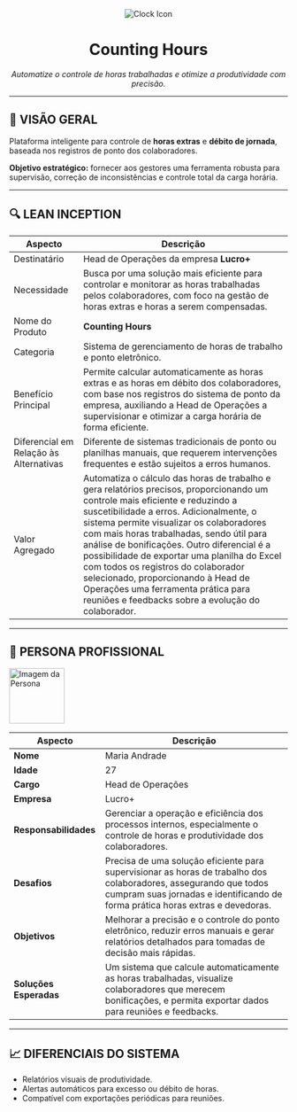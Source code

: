 <div align="center">
  <img src="https://img.icons8.com/fluency/64/time-machine.png" alt="Clock Icon" />
  <h1><strong>Counting Hours</strong></h1>
  <p><em>Automatize o controle de horas trabalhadas e otimize a produtividade com precisão.</em></p>
</div>

---

## 🚀 VISÃO GERAL

Plataforma inteligente para controle de **horas extras** e **débito de jornada**, baseada nos registros de ponto dos colaboradores.

**Objetivo estratégico:** fornecer aos gestores uma ferramenta robusta para supervisão, correção de inconsistências e controle total da carga horária.

---

## 🔍 LEAN INCEPTION

| Aspecto | Descrição |
| - | - |
| Destinatário | Head de Operações da empresa **Lucro+** |
| Necessidade | Busca por uma solução mais eficiente para controlar e monitorar as horas trabalhadas pelos colaboradores, com foco na gestão de horas extras e horas a serem compensadas. |
| Nome do Produto | **Counting Hours** |
| Categoria | Sistema de gerenciamento de horas de trabalho e ponto eletrônico. |
| Benefício Principal | Permite calcular automaticamente as horas extras e as horas em débito dos colaboradores, com base nos registros do sistema de ponto da empresa, auxiliando a Head de Operações a supervisionar e otimizar a carga horária de forma eficiente. |
| Diferencial em Relação às Alternativas | Diferente de sistemas tradicionais de ponto ou planilhas manuais, que requerem intervenções frequentes e estão sujeitos a erros humanos. |
| Valor Agregado | Automatiza o cálculo das horas de trabalho e gera relatórios precisos, proporcionando um controle mais eficiente e reduzindo a suscetibilidade a erros. Adicionalmente, o sistema permite visualizar os colaboradores com mais horas trabalhadas, sendo útil para análise de bonificações. Outro diferencial é a possibilidade de exportar uma planilha do Excel com todos os registros do colaborador selecionado, proporcionando à Head de Operações uma ferramenta prática para reuniões e feedbacks sobre a evolução do colaborador. |

---

## 👤 PERSONA PROFISSIONAL

<div align="left">
  <img src="aux_counting_hours/img00.jfif" alt="Imagem da Persona" width="100" height="100" />
</div>

| **Aspecto**               | **Descrição**                                                                                                                                                 |
|---------------------------|---------------------------------------------------------------------------------------------------------------------------------------------------------------|
| **Nome**                   | Maria Andrade                                                                                                                                                 |
| **Idade**                  | 27                                                                                                                                                             |
| **Cargo**                  | Head de Operações                                                                                                                                              |
| **Empresa**                | Lucro+                                                                                                                                                         |
| **Responsabilidades**      | Gerenciar a operação e eficiência dos processos internos, especialmente o controle de horas e produtividade dos colaboradores.                                 |
| **Desafios**               | Precisa de uma solução eficiente para supervisionar as horas de trabalho dos colaboradores, assegurando que todos cumpram suas jornadas e identificando de forma prática horas extras e devedoras. |
| **Objetivos**              | Melhorar a precisão e o controle do ponto eletrônico, reduzir erros manuais e gerar relatórios detalhados para tomadas de decisão mais rápidas.                  |
| **Soluções Esperadas**     | Um sistema que calcule automaticamente as horas trabalhadas, visualize colaboradores que merecem bonificações, e permita exportar dados para reuniões e feedbacks. |

---

## 📈 DIFERENCIAIS DO SISTEMA

- Relatórios visuais de produtividade.
- Alertas automáticos para excesso ou débito de horas.
- Compatível com exportações periódicas para reuniões.
